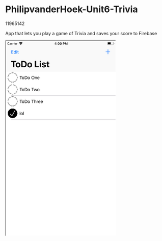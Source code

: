 # PhilipvanderHoek-Unit6-Trivia

11965142

App that lets you play a game of Trivia and saves your score to Firebase

![Alt text](https://github.com/philiphoek/PhilipvanderHoek-Unit4-ToDoList/blob/master/Screen%20Shot%202018-03-02%20at%2016.00.36.png "ToDo List")
